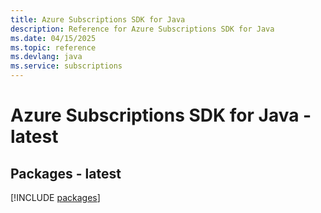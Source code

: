 ```yaml
---
title: Azure Subscriptions SDK for Java
description: Reference for Azure Subscriptions SDK for Java
ms.date: 04/15/2025
ms.topic: reference
ms.devlang: java
ms.service: subscriptions
---
```

# Azure Subscriptions SDK for Java - latest
## Packages - latest
[!INCLUDE [packages](subscriptions-index.md)]